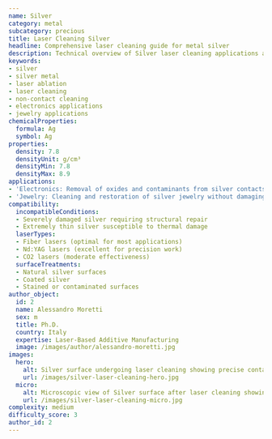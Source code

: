 ```yaml
---
name: Silver
category: metal
subcategory: precious
title: Laser Cleaning Silver
headline: Comprehensive laser cleaning guide for metal silver
description: Technical overview of Silver laser cleaning applications and parameters
keywords:
- silver
- silver metal
- laser ablation
- laser cleaning
- non-contact cleaning
- electronics applications
- jewelry applications
chemicalProperties:
  formula: Ag
  symbol: Ag
properties:
  density: 7.8
  densityUnit: g/cm³
  densityMin: 7.8
  densityMax: 8.9
applications:
- 'Electronics: Removal of oxides and contaminants from silver contacts and connectors'
- 'Jewelry: Cleaning and restoration of silver jewelry without damaging delicate surfaces'
compatibility:
  incompatibleConditions:
  - Severely damaged silver requiring structural repair
  - Extremely thin silver susceptible to thermal damage
  laserTypes:
  - Fiber lasers (optimal for most applications)
  - Nd:YAG lasers (excellent for precision work)
  - CO2 lasers (moderate effectiveness)
  surfaceTreatments:
  - Natural silver surfaces
  - Coated silver
  - Stained or contaminated surfaces
author_object:
  id: 2
  name: Alessandro Moretti
  sex: m
  title: Ph.D.
  country: Italy
  expertise: Laser-Based Additive Manufacturing
  image: /images/author/alessandro-moretti.jpg
images:
  hero:
    alt: Silver surface undergoing laser cleaning showing precise contamination removal
    url: /images/silver-laser-cleaning-hero.jpg
  micro:
    alt: Microscopic view of Silver surface after laser cleaning showing detailed surface structure
    url: /images/silver-laser-cleaning-micro.jpg
complexity: medium
difficulty_score: 3
author_id: 2
---
```

